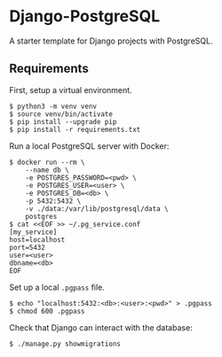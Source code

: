 # Django-PostgreSQL

A starter template for Django projects with PostgreSQL.

## Requirements

First, setup a virtual environment.

```
$ python3 -m venv venv
$ source venv/bin/activate
$ pip install --upgrade pip
$ pip install -r requirements.txt
```

Run a local PostgreSQL server with Docker:

```
$ docker run --rm \
    --name db \
    -e POSTGRES_PASSWORD=<pwd> \
    -e POSTGRES_USER=<user> \
    -e POSTGRES_DB=<db> \
    -p 5432:5432 \
    -v ./data:/var/lib/postgresql/data \
    postgres
$ cat <<EOF >> ~/.pg_service.conf
[my_service]
host=localhost
port=5432
user=<user>
dbname=<db>
EOF
```

Set up a local `.pgpass` file.

```
$ echo "localhost:5432:<db>:<user>:<pwd>" > .pgpass
$ chmod 600 .pgpass
```

Check that Django can interact with the database:

```
$ ./manage.py showmigrations
```
